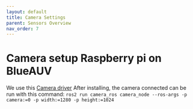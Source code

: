 ```yaml
---
layout: default
title: Camera Settings
parent: Sensors Overview
nav_order: 7
---
```


# Camera setup Raspberry pi on BlueAUV

We use this [Camera driver](https://github.com/christianrauch/camera_ros)
After installing, the camera connected can be run with this command:
`ros2 run camera_ros camera_node --ros-args -p camera:=0 -p width:=1280 -p height:=1024`


